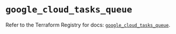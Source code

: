 # `google_cloud_tasks_queue`

Refer to the Terraform Registry for docs: [`google_cloud_tasks_queue`](https://registry.terraform.io/providers/hashicorp/google/5.43.0/docs/resources/cloud_tasks_queue).

